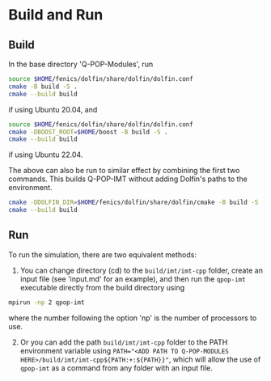 # Build and Run

## Build
In the base directory 'Q-POP-Modules', run
```sh
source $HOME/fenics/dolfin/share/dolfin/dolfin.conf
cmake -B build -S .
cmake --build build
```
if using Ubuntu 20.04, and

```sh
source $HOME/fenics/dolfin/share/dolfin/dolfin.conf
cmake -DBOOST_ROOT=$HOME/boost -B build -S .
cmake --build build
```
if using Ubuntu 22.04.

The above can also be run to similar effect by combining the first two commands. This builds Q-POP-IMT without adding Dolfin's paths to the environment.
```sh
cmake -DDOLFIN_DIR=$HOME/fenics/dolfin/share/dolfin/cmake -B build -S .
cmake --build build
```

## Run

To run the simulation, there are two equivalent methods:
1. You can change directory (cd) to the `build/imt/imt-cpp` folder, create an input file (see 'input.md' for an example), and then run the `qpop-imt` executable directly from the build directory using
```sh
mpirun -np 2 qpop-imt
```
where the number following the option 'np' is the number of processors to use.

2. Or you can add the path `build/imt/imt-cpp` folder to the PATH environment variable using `PATH="<ADD PATH TO Q-POP-MODULES HERE>/build/imt/imt-cpp${PATH:+:${PATH}}"`, which will allow the use of `qpop-imt` as a command from any folder with an input file.

